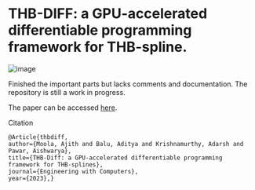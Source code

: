 # THB-DIFF: a GPU-accelerated differentiable programming framework for THB-spline.

![image](https://github.com/ajithmoola/THB/assets/113499868/3bb2f1d4-de0a-4d86-a8f5-db4c7eab0466)

Finished the important parts but lacks comments and documentation. The repository is still a work in progress.

The paper can be accessed [here](https://rdcu.be/dyLQl).

Citation
```
@Article{thbdiff,
author={Moola, Ajith and Balu, Aditya and Krishnamurthy, Adarsh and Pawar, Aishwarya},
title={THB-Diff: a GPU-accelerated differentiable programming framework for THB-splines},
journal={Engineering with Computers},
year={2023},}
```
